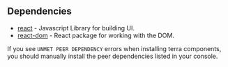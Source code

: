 ## Dependencies

- [react](https://github.com/facebook/react/tree/master/packages/react) - Javascript Library for building UI.
- [react-dom](https://github.com/facebook/react/tree/master/packages/react-dom) - React package for working with the DOM.

If you see `UNMET PEER DEPENDENCY` errors when installing terra components, you should manually install the peer dependencies listed in your console.

